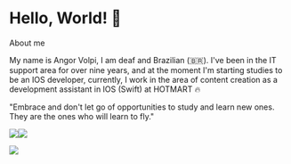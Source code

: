 # Hello, World!  🚀

About me

<p>

My name is Angor Volpi, I am deaf and Brazilian (🇧🇷).
I've been in the IT support area for over nine years, and at the moment I'm starting studies to be an IOS developer, currently, I work in the area of content creation as a development assistant in IOS (Swift) at HOTMART 🔥

"Embrace and don't let go of opportunities to study and learn new ones. They are the ones who will learn to fly."

</p>

<a href="https://apps.apple.com/us/app/xcode/id497799835?mt=12"><img src="https://img.shields.io/badge/Xcode-007ACC?style=for-the-badge&logo=Xcode&logoColor=white"/><a href="https://developer.apple.com/swift/"><img src="https://img.shields.io/badge/Swift-FA7343?style=for-the-badge&logo=swift&logoColor=white"/>

<a href="https://www.linkedin.com/in/angor-volpi-silva-rezende/"><img src="https://img.shields.io/badge/LinkedIn-0077B5?style=for-the-badge&logo=linkedin&logoColor=white"></a>
